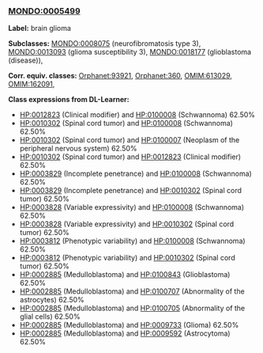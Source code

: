 
### [MONDO:0005499](http://purl.obolibrary.org/obo/MONDO_0005499)
**Label:** brain glioma

**Subclasses:** [MONDO:0008075](http://purl.obolibrary.org/obo/MONDO_0008075) (neurofibromatosis type 3), [MONDO:0013093](http://purl.obolibrary.org/obo/MONDO_0013093) (glioma susceptibility 3), [MONDO:0018177](http://purl.obolibrary.org/obo/MONDO_0018177) (glioblastoma (disease)), 

**Corr. equiv. classes:** [Orphanet:93921](http://www.orpha.net/ORDO/Orphanet_93921), [Orphanet:360](http://www.orpha.net/ORDO/Orphanet_360), [OMIM:613029](http://purl.obolibrary.org/obo/OMIM_613029), [OMIM:162091](http://purl.obolibrary.org/obo/OMIM_162091), 

**Class expressions from DL-Learner:**

- [HP:0012823](http://purl.obolibrary.org/obo/HP_0012823) (Clinical modifier) and [HP:0100008](http://purl.obolibrary.org/obo/HP_0100008) (Schwannoma) 62.50%
- [HP:0010302](http://purl.obolibrary.org/obo/HP_0010302) (Spinal cord tumor) and [HP:0100008](http://purl.obolibrary.org/obo/HP_0100008) (Schwannoma) 62.50%
- [HP:0010302](http://purl.obolibrary.org/obo/HP_0010302) (Spinal cord tumor) and [HP:0100007](http://purl.obolibrary.org/obo/HP_0100007) (Neoplasm of the peripheral nervous system) 62.50%
- [HP:0010302](http://purl.obolibrary.org/obo/HP_0010302) (Spinal cord tumor) and [HP:0012823](http://purl.obolibrary.org/obo/HP_0012823) (Clinical modifier) 62.50%
- [HP:0003829](http://purl.obolibrary.org/obo/HP_0003829) (Incomplete penetrance) and [HP:0100008](http://purl.obolibrary.org/obo/HP_0100008) (Schwannoma) 62.50%
- [HP:0003829](http://purl.obolibrary.org/obo/HP_0003829) (Incomplete penetrance) and [HP:0010302](http://purl.obolibrary.org/obo/HP_0010302) (Spinal cord tumor) 62.50%
- [HP:0003828](http://purl.obolibrary.org/obo/HP_0003828) (Variable expressivity) and [HP:0100008](http://purl.obolibrary.org/obo/HP_0100008) (Schwannoma) 62.50%
- [HP:0003828](http://purl.obolibrary.org/obo/HP_0003828) (Variable expressivity) and [HP:0010302](http://purl.obolibrary.org/obo/HP_0010302) (Spinal cord tumor) 62.50%
- [HP:0003812](http://purl.obolibrary.org/obo/HP_0003812) (Phenotypic variability) and [HP:0100008](http://purl.obolibrary.org/obo/HP_0100008) (Schwannoma) 62.50%
- [HP:0003812](http://purl.obolibrary.org/obo/HP_0003812) (Phenotypic variability) and [HP:0010302](http://purl.obolibrary.org/obo/HP_0010302) (Spinal cord tumor) 62.50%
- [HP:0002885](http://purl.obolibrary.org/obo/HP_0002885) (Medulloblastoma) and [HP:0100843](http://purl.obolibrary.org/obo/HP_0100843) (Glioblastoma) 62.50%
- [HP:0002885](http://purl.obolibrary.org/obo/HP_0002885) (Medulloblastoma) and [HP:0100707](http://purl.obolibrary.org/obo/HP_0100707) (Abnormality of the astrocytes) 62.50%
- [HP:0002885](http://purl.obolibrary.org/obo/HP_0002885) (Medulloblastoma) and [HP:0100705](http://purl.obolibrary.org/obo/HP_0100705) (Abnormality of the glial cells) 62.50%
- [HP:0002885](http://purl.obolibrary.org/obo/HP_0002885) (Medulloblastoma) and [HP:0009733](http://purl.obolibrary.org/obo/HP_0009733) (Glioma) 62.50%
- [HP:0002885](http://purl.obolibrary.org/obo/HP_0002885) (Medulloblastoma) and [HP:0009592](http://purl.obolibrary.org/obo/HP_0009592) (Astrocytoma) 62.50%


